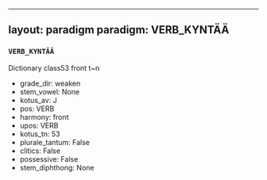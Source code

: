 
---
layout: paradigm
paradigm: VERB_KYNTÄÄ
---
### ` VERB_KYNTÄÄ `

Dictionary class53 front t~n
* grade_dir: weaken
* stem_vowel: None
* kotus_av: J
* pos: VERB
* harmony: front
* upos: VERB
* kotus_tn: 53
* plurale_tantum: False
* clitics: False
* possessive: False
* stem_diphthong: None
